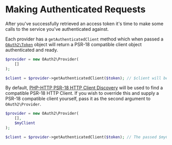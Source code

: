 # Making Authenticated Requests
After you've successfully retrieved an access token it's time to make some calls to the service you've authenticated against.

Each provider has a `getAuthenticatedClient` method which when passed a [`OAuth2\Token`](token.md) object will return a PSR-18 compatible client object authenticated and ready.

```php
$provider = new OAuth2\Provider(
    []
);

$client = $provider->getAuthenticatedClient($token); // $client will be an object implementing the Psr\Http\Client\ClientInterface interface
```

By default, [PHP-HTTP PSR-18 HTTP Client Discovery](http://docs.php-http.org/en/latest/discovery.html#psr-18-client-discovery) will be used to find a compatible PSR-18 HTTP Client. If you wish to override this and supply a PSR-18 compatible client yourself, pass it as the second argument to `OAuth2\Provider`.

```php
$provider = new OAuth2\Provider(
    [],
    $myClient
);

$client = $provider->getAuthenticatedClient($token); // The passed $myClient object but with authentication headers attached
```
